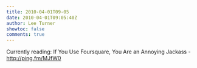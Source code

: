 ```yaml
---
title: 2010-04-01T09-05
date: 2010-04-01T09:05:40Z
author: Lee Turner
showtoc: false
comments: true
---
```


Currently reading: If You Use Foursquare, You Are an Annoying Jackass - http://ping.fm/MJfW0

